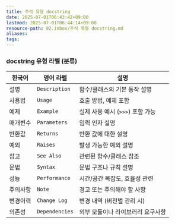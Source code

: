 ```yaml
---
title: 주석 유형 docstring
date: 2025-07-01T06:43:42+09:00
lastmod: 2025-07-01T06:44:14+09:00
resource-path: 02.inbox/주석 유형 docstring.md
aliases: 
tags: 
---
```

### docstring 유형 라벨 (분류)

| 한국어 | 영어 라벨 | 설명 |
|--------|-----------|------|
| 설명     | `Description` | 함수/클래스의 기본 동작 설명 |
| 사용법   | `Usage`       | 호출 방법, 예제 포함 |
| 예제     | `Example`     | 실제 사용 예시 (`>>>`) 포함 가능 |
| 매개변수 | `Parameters`  | 입력 인자 설명 |
| 반환값   | `Returns`     | 반환 값에 대한 설명 |
| 예외     | `Raises`      | 발생 가능한 예외 설명 |
| 참고     | `See Also`    | 관련된 함수/클래스 참조 |
| 문법     | `Syntax`      | 문법 구조나 규칙 설명 |
| 성능     | `Performance` | 시간/공간 복잡도, 효율성 관련 |
| 주의사항 | `Note`        | 경고 또는 주의해야 할 사항 |
| 변경이력 | `Change Log`  | 변경 내역 (버전별 관리 시) |
| 의존성   | `Dependencies`| 외부 모듈이나 라이브러리 요구사항 |
